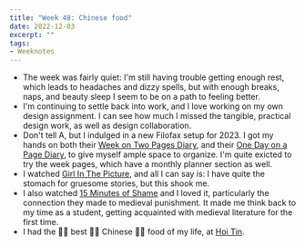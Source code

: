 ```yaml
---
title: "Week 48: Chinese food"
date: 2022-12-03
excerpt: ""
tags:
- Weeknotes
---
```

- The week was fairly quiet: I'm still having trouble getting enough rest, which leads to headaches and dizzy spells, but with enough breaks, naps, and beauty sleep I seem to be on a path to feeling better.
- I'm continuing to settle back into work, and I love working on my own design assignment. I can see how much I missed the tangible, practical design work, as well as design collaboration.
- Don't tell A, but I indulged in a new Filofax setup for 2023. I got my hands on both their [Week on Two Pages Diary](https://uk.filofax.com/collections/a5-refills-for-organisers-and-clipbook/products/minimal-week-to-view-diary-a5-2023), and their [One Day on a Page Diary](https://uk.filofax.com/products/one-day-on-a-page-diary-with-appointments-a5-2023?_pos=1&_sid=315704f6e&_ss=r), to give myself ample space to organize. I'm quite exicted to try the week pages, which have a monthly planner section as well.
- I watched [Girl In The Picture](https://en.wikipedia.org/wiki/Franklin_Delano_Floyd#Death_of_Suzanne_Sevakis), and all I can say is: I have quite the stomach for gruesome stories, but this shook me.
- I also watched [15 Minutes of Shame](https://www.imdb.com/title/tt11188206/) and I loved it, particularly the connection they made to medieval punishment. It made me think back to my time as a student, getting acquainted with medieval literature for the first time.
- I had the 👏🏽  best 👏🏽  Chinese 👏🏽  food of my life, at [Hoi Tin](https://www.hoitin.nl/).